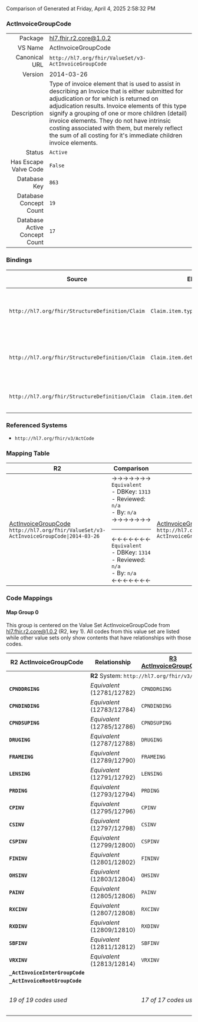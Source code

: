 Comparison of 
Generated at Friday, April 4, 2025 2:58:32 PM

### ActInvoiceGroupCode

|      |     |
| ---: | --- |
| Package | hl7.fhir.r2.core@1.0.2 |
| VS Name | ActInvoiceGroupCode |
| Canonical URL | `http://hl7.org/fhir/ValueSet/v3-ActInvoiceGroupCode` |
| Version | 2014-03-26 |
| Description | Type of invoice element that is used to assist in describing an Invoice that is either submitted for adjudication or for which is returned on adjudication results. Invoice elements of this type signify a grouping of one or more children (detail) invoice elements.  They do not have intrinsic costing associated with them, but merely reflect the sum of all costing for it's immediate children invoice elements. |
| Status | `Active` |
| Has Escape Valve Code | `False` |
| Database Key | `863` |
| Database Concept Count | `19` |
| Database Active Concept Count | `17` |
### Bindings

| Source | Element | Binding | Strength | Element Short |
| ------ | ------- | ------- | -------- | ------------- |
| `http://hl7.org/fhir/StructureDefinition/Claim` | `Claim.item.type` | `http://hl7.org/fhir/ValueSet/v3-ActInvoiceGroupCode` | `Required` | Group or type of product or service |
| `http://hl7.org/fhir/StructureDefinition/Claim` | `Claim.item.detail.type` | `http://hl7.org/fhir/ValueSet/v3-ActInvoiceGroupCode` | `Required` | Group or type of product or service |
| `http://hl7.org/fhir/StructureDefinition/Claim` | `Claim.item.detail.subDetail.type` | `http://hl7.org/fhir/ValueSet/v3-ActInvoiceGroupCode` | `Required` | Type of product or service |

### Referenced Systems

* `http://hl7.org/fhir/v3/ActCode`
### Mapping Table

| R2 | Comparison | R3 | Comparison | R4 | Comparison | R4B | Comparison | R5
| --- | --- | --- | --- | --- | --- | --- | --- | ---
| [ActInvoiceGroupCode](/docs/R2/ValueSets/ActInvoiceGroupCode.md)<br/> `http://hl7.org/fhir/ValueSet/v3-ActInvoiceGroupCode\|2014-03-26` | →→→→→→→<br/>`Equivalent`<br/>- DBKey: `1313`<br/>- Reviewed: `n/a`<br/>- By: `n/a`<br/>→→→→→→→<hr/>←←←←←←←<br/>`Equivalent`<br/>- DBKey: `1314`<br/>- Reviewed: `n/a`<br/>- By: `n/a`<br/>←←←←←←←| [ActInvoiceGroupCode](/docs/R3/ValueSets/ActInvoiceGroupCode.md)<br/> `http://hl7.org/fhir/ValueSet/v3-ActInvoiceGroupCode\|2014-03-26` | →→→→→→→<br/>``<br/>- DBKey: `1333`<br/>- Reviewed: `n/a`<br/>- By: `n/a`<br/>→→→→→→→<hr/>←←←←←←←<br/>``<br/>- DBKey: `1334`<br/>- Reviewed: `n/a`<br/>- By: `n/a`<br/>←←←←←←←| [v3.ActInvoiceGroupCode](/docs/R4/ValueSets/V3ActInvoiceGroupCode.md)<br/> `http://terminology.hl7.org/ValueSet/v3-ActInvoiceGroupCode\|2014-03-26` | <br/>*no map*<br/><hr/><br/>*no map*<br/>| | | | 
### Code Mappings


#### Map Group 0

This group is centered on the Value Set ActInvoiceGroupCode from hl7.fhir.r2.core@1.0.2 (R2, key 1).
All codes from this value set are listed while other value sets only show contents that have relationships with those codes.

| R2 ActInvoiceGroupCode| Relationship | [R3 ActInvoiceGroupCode](/docs/R3/ValueSets/ActInvoiceGroupCode.md)| Relationship | [R4 v3.ActInvoiceGroupCode](/docs/R4/ValueSets/V3ActInvoiceGroupCode.md)| Relationship | *No Map* | Relationship | *No Map* 
| --- | --- | --- | --- | --- | --- | --- | --- | ---
| <td colspan="8">**R2** System: `http://hl7.org/fhir/v3/ActCode`
| **`CPNDDRGING`**| _Equivalent_ <br/>(12781/12782)| `CPNDDRGING`| _Equivalent_ <br/>(13822/13823)| `CPNDDRGING`| | | | | 
| **`CPNDINDING`**| _Equivalent_ <br/>(12783/12784)| `CPNDINDING`| _Equivalent_ <br/>(13824/13825)| `CPNDINDING`| | | | | 
| **`CPNDSUPING`**| _Equivalent_ <br/>(12785/12786)| `CPNDSUPING`| _Equivalent_ <br/>(13826/13827)| `CPNDSUPING`| | | | | 
| **`DRUGING`**| _Equivalent_ <br/>(12787/12788)| `DRUGING`| _Equivalent_ <br/>(13828/13829)| `DRUGING`| | | | | 
| **`FRAMEING`**| _Equivalent_ <br/>(12789/12790)| `FRAMEING`| _Equivalent_ <br/>(13830/13831)| `FRAMEING`| | | | | 
| **`LENSING`**| _Equivalent_ <br/>(12791/12792)| `LENSING`| _Equivalent_ <br/>(13832/13833)| `LENSING`| | | | | 
| **`PRDING`**| _Equivalent_ <br/>(12793/12794)| `PRDING`| _Equivalent_ <br/>(13834/13835)| `PRDING`| | | | | 
| **`CPINV`**| _Equivalent_ <br/>(12795/12796)| `CPINV`| _Equivalent_ <br/>(13836/13837)| `CPINV`| | | | | 
| **`CSINV`**| _Equivalent_ <br/>(12797/12798)| `CSINV`| _Equivalent_ <br/>(13838/13839)| `CSINV`| | | | | 
| **`CSPINV`**| _Equivalent_ <br/>(12799/12800)| `CSPINV`| _Equivalent_ <br/>(13840/13841)| `CSPINV`| | | | | 
| **`FININV`**| _Equivalent_ <br/>(12801/12802)| `FININV`| _Equivalent_ <br/>(13842/13843)| `FININV`| | | | | 
| **`OHSINV`**| _Equivalent_ <br/>(12803/12804)| `OHSINV`| _Equivalent_ <br/>(13844/13845)| `OHSINV`| | | | | 
| **`PAINV`**| _Equivalent_ <br/>(12805/12806)| `PAINV`| _Equivalent_ <br/>(13846/13847)| `PAINV`| | | | | 
| **`RXCINV`**| _Equivalent_ <br/>(12807/12808)| `RXCINV`| _Equivalent_ <br/>(13848/13849)| `RXCINV`| | | | | 
| **`RXDINV`**| _Equivalent_ <br/>(12809/12810)| `RXDINV`| _Equivalent_ <br/>(13850/13851)| `RXDINV`| | | | | 
| **`SBFINV`**| _Equivalent_ <br/>(12811/12812)| `SBFINV`| _Equivalent_ <br/>(13852/13853)| `SBFINV`| | | | | 
| **`VRXINV`**| _Equivalent_ <br/>(12813/12814)| `VRXINV`| _Equivalent_ <br/>(13854/13855)| `VRXINV`| | | | | 
| **`_ActInvoiceInterGroupCode`**| | | | | | | | | 
| **`_ActInvoiceRootGroupCode`**| | | | | | | | | 
| *19 of 19 codes used* | | *17 of 17 codes used* | | *17 of 19 codes used* <br/>remaining codes:<br/>`_ActInvoiceInterGroupCode`, `_ActInvoiceRootGroupCode`| | | | 

